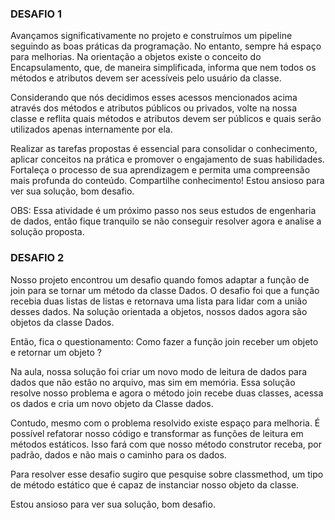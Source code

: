 
### DESAFIO 1

Avançamos significativamente no projeto e construímos um pipeline seguindo as boas práticas da programação. No entanto, sempre há espaço para melhorias. Na orientação a objetos existe o conceito do Encapsulamento, que, de maneira simplificada, informa que nem todos os métodos e atributos devem ser acessíveis pelo usuário da classe.

Considerando que nós decidimos esses acessos mencionados acima através dos métodos e atributos públicos ou privados, volte na nossa classe e reflita quais métodos e atributos devem ser públicos e quais serão utilizados apenas internamente por ela.

Realizar as tarefas propostas é essencial para consolidar o conhecimento, aplicar conceitos na prática e promover o engajamento de suas habilidades. Fortaleça o processo de sua aprendizagem e permita uma compreensão mais profunda do conteúdo. Compartilhe conhecimento! Estou ansioso para ver sua solução, bom desafio.

OBS: Essa atividade é um próximo passo nos seus estudos de engenharia de dados, então fique tranquilo se não conseguir resolver agora e analise a solução proposta.

### DESAFIO 2

Nosso projeto encontrou um desafio quando fomos adaptar a função de join para se tornar um método da classe Dados. O desafio foi que a função recebia duas listas de listas e retornava uma lista para lidar com a união desses dados. Na solução orientada a objetos, nossos dados agora são objetos da classe Dados.

Então, fica o questionamento: Como fazer a função join receber um objeto e retornar um objeto ?

Na aula, nossa solução foi criar um novo modo de leitura de dados para dados que não estão no arquivo, mas sim em memória. Essa solução resolve nosso problema e agora o método join recebe duas classes, acessa os dados e cria um novo objeto da Classe dados.

Contudo, mesmo com o problema resolvido existe espaço para melhoria. É possível refatorar nosso código e transformar as funções de leitura em métodos estáticos. Isso fará com que nosso método construtor receba, por padrão, dados e não mais o caminho para os dados.

Para resolver esse desafio sugiro que pesquise sobre classmethod, um tipo de método estático que é capaz de instanciar nosso objeto da classe.

Estou ansioso para ver sua solução, bom desafio.
